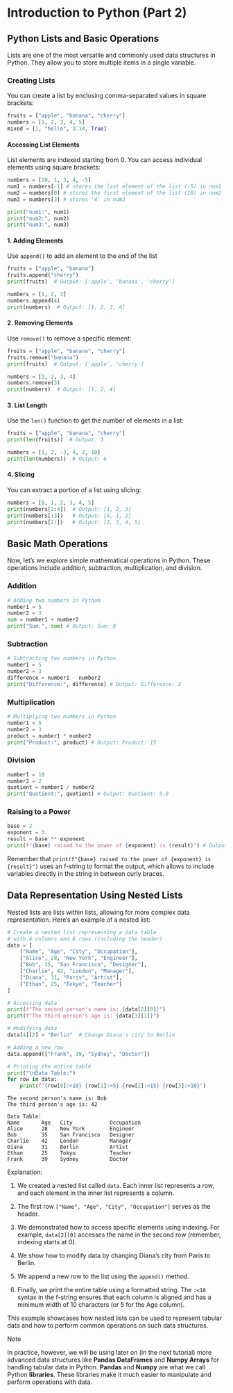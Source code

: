 # Introduction to Python (Part 2)

## Python Lists and Basic Operations

Lists are one of the most versatile and commonly used data structures in
Python. They allow you to store multiple items in a single variable.

### Creating Lists

You can create a list by enclosing comma-separated values in square
brackets:

```python
fruits = ["apple", "banana", "cherry"]
numbers = [1, 2, 3, 4, 5]
mixed = [1, "hello", 3.14, True]
```

#### Accessing List Elements

List elements are indexed starting from 0. You can access individual
elements using square brackets:

```python
numbers = [10, 1, 3, 4, -5]
num1 = numbers[-1] # stores the last element of the list (-5) in num1
num2 = numbers[0] # stores the first element of the list (10) in num2
num3 = numbers[3] # stores '4' in num3

print("num1:", num1)
print("num2:", num2)
print("num3:", num3)
```

#### 1. Adding Elements

Use `append()` to add an element to the end of the list

```python
fruits = ["apple", "banana"]
fruits.append("cherry")
print(fruits)  # Output: ['apple', 'banana', 'cherry']

numbers = [1, 2, 3]
numbers.append(4)
print(numbers)  # Output: [1, 2, 3, 4]
```

#### 2. Removing Elements

Use `remove()` to remove a specific element:

```python
fruits = ["apple", "banana", "cherry"]
fruits.remove("banana")
print(fruits)  # Output: ['apple', 'cherry']

numbers = [1, 2, 3, 4]
numbers.remove(3)
print(numbers)  # Output: [1, 2, 4]
```

#### 3. List Length

Use the `len()` function to get the number of elements in a list:

```python
fruits = ["apple", "banana", "cherry"]
print(len(fruits))  # Output: 3

numbers = [1, 2, -3, 4, 2, 10]
print(len(numbers))  # Output: 6
```

#### 4. Slicing

You can extract a portion of a list using slicing:

```python
numbers = [0, 1, 2, 3, 4, 5]
print(numbers[1:4])  # Output: [1, 2, 3]
print(numbers[:3])   # Output: [0, 1, 2]
print(numbers[2:])   # Output: [2, 3, 4, 5]
```

## Basic Math Operations

Now, let’s we explore simple mathematical operations in Python. These
operations include addition, subtraction, multiplication, and division.

### Addition

```python
# Adding two numbers in Python
number1 = 5
number2 = 3
sum = number1 + number2
print("Sum:", sum) # Output: Sum: 8
```

### Subtraction

```python
# Subtracting two numbers in Python
number1 = 5
number2 = 3
difference = number1 - number2
print("Difference:", difference) # Output: Difference: 2
```

### Multiplication


```python
# Multiplying two numbers in Python
number1 = 5
number2 = 3
product = number1 * number2
print("Product:", product) # Output: Product: 15
```

### Division

```python
number1 = 10
number2 = 2
quotient = number1 / number2
print("Quotient:", quotient) # Output: Quotient: 5.0
```

### Raising to a Power

``` python
base = 2
exponent = 3
result = base ** exponent
print(f"{base} raised to the power of {exponent} is {result}") # Output: 2 raised to the power of 3 is 8
```

Remember that
`print(f"{base} raised to the power of {exponent} is {result}")` uses an
f-string to format the output, which allows to include variables
directly in the string in between curly braces.


## Data Representation Using Nested Lists

Nested lists are lists within lists, allowing for more complex data
representation. Here’s an example of a nested list:

```python
# Create a nested list representing a data table
# with 4 columns and 6 rows (including the header)
data = [
    ["Name", "Age", "City", "Occupation"],
    ["Alice", 28, "New York", "Engineer"],
    ["Bob", 35, "San Francisco", "Designer"],
    ["Charlie", 42, "London", "Manager"],
    ["Diana", 31, "Paris", "Artist"],
    ["Ethan", 25, "Tokyo", "Teacher"]
]

# Accessing data
print(f"The second person's name is: {data[2][0]}")
print(f"The third person's age is: {data[3][1]}")

# Modifying data
data[4][2] = "Berlin"  # Change Diana's city to Berlin

# Adding a new row
data.append(["Frank", 39, "Sydney", "Doctor"])

# Printing the entire table
print("\nData Table:")
for row in data:
    print(f"{row[0]:<10} {row[1]:<5} {row[2]:<15} {row[3]:<10}")
```

    The second person's name is: Bob
    The third person's age is: 42

    Data Table:
    Name       Age   City            Occupation
    Alice      28    New York        Engineer  
    Bob        35    San Francisco   Designer  
    Charlie    42    London          Manager   
    Diana      31    Berlin          Artist    
    Ethan      25    Tokyo           Teacher   
    Frank      39    Sydney          Doctor    

Explanation:

1.  We created a nested list called `data`. Each inner list represents a
    row, and each element in the inner list represents a column.

2.  The first row `["Name", "Age", "City", "Occupation"]` serves as the
    header.

3.  We demonstrated how to access specific elements using indexing. For
    example, `data[2][0]` accesses the name in the second row (remember,
    indexing starts at 0).

4.  We show how to modify data by changing Diana’s city from Paris to
    Berlin.

5.  We append a new row to the list using the `append()` method.

6.  Finally, we print the entire table using a formatted string. The
    `:<10` syntax in the f-string ensures that each column is aligned
    and has a minimum width of 10 characters (or 5 for the Age column).

This example showcases how nested lists can be used to represent tabular
data and how to perform common operations on such data structures.

> [!note]
> In practice, however, we will be using later on (in the next
tutorial) more advanced data structures like **Pandas DataFrames** and
**Numpy Arrays** for handling tabular data in Python. **Pandas** and
**Numpy** are what we call Python **libraries**. These libraries make it
much easier to manipulate and perform operations with data.
